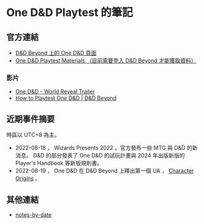 # One D&D Playtest 的筆記

## 官方連結

- [D&D Beyond 上的 One D&D 頁面](https://www.dndbeyond.com/one-dnd)
- [One D&D Playtest Materials （目前需要登入 D&D Beyond 才能獲取資料）](https://www.dndbeyond.com/sources/one-dnd)

### 影片

- [One D&D - World Reveal Trailer](https://www.youtube.com/watch?v=OpI7J9vtbnw)
- [How to Playtest One D&D | D&D Beyond](https://www.youtube.com/watch?v=YuOpQ_OHlpQ)

## 近期事件摘要

時區以 UTC+8 為主。

- 2022-08-18 ， Wizards Presents 2022 。官方發布一些 MTG 與 D&D 的新消息。 D&D 的部分發表了 One D&D 的試玩計畫與 2024 年出版新版的 Player's Handbook 等新版規則書。
- 2022-08-19 ， One D&D 在 D&D Beyond 上釋出第一個 UA ， [Character Origins](https://www.dndbeyond.com/sources/one-dnd/character-origins) 。

## 其他連結

- [notes-by-date](notes-by-date/)
